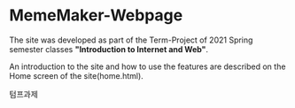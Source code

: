 # MemeMaker-Webpage

The site was developed as part of the Term-Project of 2021 Spring semester classes __"Introduction to Internet and Web"__.     
        
An introduction to the site and how to use the features are described on the Home screen of the site(home.html).

텀프과제
